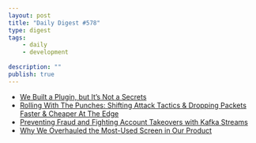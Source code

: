 ```yaml
---
layout: post
title: "Daily Digest #578"
type: digest
tags: 
    - daily
    - development
    
description: ""
publish: true
---
```


- [We Built a Plugin, but It’s Not a Secrets](https://open.nytimes.com/we-built-a-plugin-but-its-not-a-secret-dfdf68b0e44f)
- [Rolling With The Punches: Shifting Attack Tactics & Dropping Packets Faster & Cheaper At The Edge](https://blog.cloudflare.com/rolling-with-the-punches-shifting-attack-tactics-dropping-packets-faster-cheaper-at-the-edge/)
- [Preventing Fraud and Fighting Account Takeovers with Kafka Streams](https://www.confluent.io/blog/fraud-prevention-and-threat-detection-with-kafka-streams/)
- [Why We Overhauled the Most-Used Screen in Our Product](https://product.hubspot.com/blog/overhauling-the-index-page)
